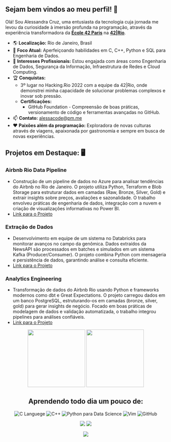 ## Sejam bem vindos ao meu perfil! :sunflower:

Olá! Sou Alessandra Cruz, uma entusiasta da tecnologia cuja jornada me levou da curiosidade à imersão profunda na programação, através da experiência transformadora da [**École 42 Paris**](https://www.42network.org/42-schools/) na [**42|Rio**](https://42.rio/).

- 🌎 **Localização:** Rio de Janeiro, Brasil
- 🧠 **Foco Atual:** Aperfeiçoando habilidades em C, C++, Python e SQL para Engenharia de Dados.
- 💼 **Interesses Profissionais:** Estou engajada com áreas como Engenharia de Dados, Segurança da Informação, Infraestrutura de Redes e Cloud Computing.
- 🏆 **Conquistas:**
   - 3º lugar no Hacking.Rio 2022 com a equipe da 42|Rio, onde demonstrei minha capacidade de solucionar problemas complexos e inovar sob pressão.
   - **Certificações:**
     - GitHub Foundation - Compreensão de boas práticas, versionamento de código e ferramentas avançadas no GitHub.
- 📫 **Contato:** alessacode@pm.me
- ❤️ **Paixões além da programação:** Exploradora de novas culturas através de viagens, apaixonada por gastronomia e sempre em busca de novas experiências.

## Projetos em Destaque: 🖥️

### **Airbnb Rio Data Pipeline**
- Construção de um pipeline de dados no Azure para analisar tendências do Airbnb no Rio de Janeiro. O projeto utiliza Python, Terraform e Blob Storage para estruturar dados em camadas (Raw, Bronze, Silver, Gold) e extrair insights sobre preços, avaliações e sazonalidade. O trabalho envolveu práticas de engenharia de dados, integração com a nuvem e criação de visualizações informativas no Power BI.
- [Link para o Projeto](https://github.com/alessandracruz/AirbnbRioDataPipeline)

### **Extração de Dados**
- Desenvolvimento em equipe de um sistema no Databricks para monitorar avanços no campo da genômica. Dados extraídos da NewsAPI são processados em batches e simulados em um sistema Kafka (Producer/Consumer). O projeto combina Python com mensageria e persistência de dados, garantindo análise e consulta eficiente.
- [Link para o Projeto](https://github.com/alessandracruz/ExtracaoDeDados)

### **Analytics Engineering**
- Transformação de dados do Airbnb Rio usando Python e frameworks modernos como dbt e Great Expectations. O projeto carregou dados em um banco PostgreSQL, estruturando-os em camadas (bronze, silver, gold) para gerar insights de negócio. Focado em boas práticas de modelagem de dados e validação automatizada, o trabalho integrou pipelines para análises confiáveis.
- [Link para o Projeto](https://github.com/alessandracruz/AnalyticsEngineering)
  

<!-- GITHUB STATUS -->
<div align="center">
<img height="180em" src="https://github-readme-stats.vercel.app/api/?username=alessandracruz&show_icons=true&theme=dark&include_all_commits=true&count_private=true"/>
<img height="180em" src="https://github-readme-stats.vercel.app/api/top-langs/?username=alessandracruz&layout=compact&langs_count=10&theme=dark"/>
 
<!-- TEMAS: dark, radical, merko, gruvbox, tokyonight, onedark, cobalt, synthwave, highcontrast, dracula>

<!-- TECNOLOGIAS -->
<div align="center">
 
## Aprendendo todo dia um pouco de:

![C Languege](https://img.shields.io/badge/C-00599C?style=for-the-badge&logo=c&logoColor=white)
![C++](https://img.shields.io/badge/C%2B%2B-00599C?style=for-the-badge&logo=c%2B%2B&logoColor=white)
![Python para Data Science](https://img.shields.io/badge/Python-FFD43B?style=for-the-badge&logo=python&logoColor=blue)
![Vim](https://img.shields.io/badge/VIM-%2311AB00.svg?&style=for-the-badge&logo=vim&logoColor=white)
![GitHub](https://img.shields.io/badge/GitHub-100000?style=for-the-badge&logo=github&logoColor=white)

</div>

<!-- REDES SOCIAIS -->
<div align="center">
<a href="https://instagram.com/alessaccruz" target="_blank"><img src="https://img.shields.io/badge/-Instagram-%23E4405F?style=for-the-badge&logo=instagram&logoColor=white" target="_blank"></a>
<a href="https://www.linkedin.com/in/alessandraccruz/" target="_blank"><img src="https://img.shields.io/badge/-LinkedIn-%230077B5?style=for-the-badge&logo=linkedin&logoColor=white" target="_blank"></a>

 ![](https://visitor-badge.glitch.me/badge?page_id=alessandracruz)
